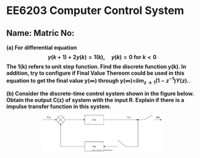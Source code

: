 # EE6203 Computer Control System
## Name:      Matric No:
**(a) For differential equation $$y(k+1)+2y(k)=1(k), \quad y(k)=0 \; \text{for} \; k<0$$  The 1(k) refers to unit step function. Find the discrete function y(k). In addition, try to configure if Final Value Thereom could be used in this equation to get the final value y($\infty$) through y($\infty$)=$lim_{z \to 1}(1-z^{-1}) Y(z)$.**. 

**(b) Consider the discrete-time control system shown in the figure below. Obtain the output C(z) of system with the input R. Explain if there is a impulse transfer function in this system.**
<!-- ![System Diagram](Images/Quiz1_DT.drawio.svg) -->
<p align="center">
  <img src="Images/Quiz1_DT.drawio.svg" alt="System Diagram" width="320"/>
</p>